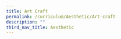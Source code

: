 ```yaml
---
title: Art Craft
permalink: /curriculum/Aesthetic/Art-craft
description: ""
third_nav_title: Aesthetic
---
```

